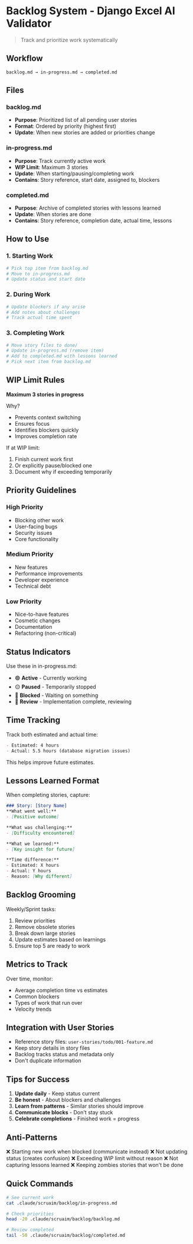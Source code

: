 # Backlog System - Django Excel AI Validator

> Track and prioritize work systematically

## Workflow

```
backlog.md → in-progress.md → completed.md
```

## Files

### backlog.md
- **Purpose**: Prioritized list of all pending user stories
- **Format**: Ordered by priority (highest first)
- **Update**: When new stories are added or priorities change

### in-progress.md
- **Purpose**: Track currently active work
- **WIP Limit**: Maximum 3 stories
- **Update**: When starting/pausing/completing work
- **Contains**: Story reference, start date, assigned to, blockers

### completed.md
- **Purpose**: Archive of completed stories with lessons learned
- **Update**: When stories are done
- **Contains**: Story reference, completion date, actual time, lessons

## How to Use

### 1. Starting Work
```bash
# Pick top item from backlog.md
# Move to in-progress.md
# Update status and start date
```

### 2. During Work
```bash
# Update blockers if any arise
# Add notes about challenges
# Track actual time spent
```

### 3. Completing Work
```bash
# Move story files to done/
# Update in-progress.md (remove item)
# Add to completed.md with lessons learned
# Pick next item from backlog.md
```

## WIP Limit Rules

**Maximum 3 stories in progress**

Why?
- Prevents context switching
- Ensures focus
- Identifies blockers quickly
- Improves completion rate

If at WIP limit:
1. Finish current work first
2. Or explicitly pause/blocked one
3. Document why if exceeding temporarily

## Priority Guidelines

### High Priority
- Blocking other work
- User-facing bugs
- Security issues
- Core functionality

### Medium Priority
- New features
- Performance improvements
- Developer experience
- Technical debt

### Low Priority
- Nice-to-have features
- Cosmetic changes
- Documentation
- Refactoring (non-critical)

## Status Indicators

Use these in in-progress.md:

- 🟢 **Active** - Currently working
- 🟡 **Paused** - Temporarily stopped
- 🔴 **Blocked** - Waiting on something
- 🔵 **Review** - Implementation complete, reviewing

## Time Tracking

Track both estimated and actual time:
```markdown
- Estimated: 4 hours
- Actual: 5.5 hours (database migration issues)
```

This helps improve future estimates.

## Lessons Learned Format

When completing stories, capture:

```markdown
### Story: [Story Name]
**What went well:**
- [Positive outcome]

**What was challenging:**
- [Difficulty encountered]

**What we learned:**
- [Key insight for future]

**Time difference:**
- Estimated: X hours
- Actual: Y hours
- Reason: [Why different]
```

## Backlog Grooming

Weekly/Sprint tasks:
1. Review priorities
2. Remove obsolete stories
3. Break down large stories
4. Update estimates based on learnings
5. Ensure top 5 are ready to work

## Metrics to Track

Over time, monitor:
- Average completion time vs estimates
- Common blockers
- Types of work that run over
- Velocity trends

## Integration with User Stories

- Reference story files: `user-stories/todo/001-feature.md`
- Keep story details in story files
- Backlog tracks status and metadata only
- Don't duplicate information

## Tips for Success

1. **Update daily** - Keep status current
2. **Be honest** - About blockers and challenges
3. **Learn from patterns** - Similar stories should improve
4. **Communicate blocks** - Don't stay stuck
5. **Celebrate completions** - Finished work = progress

## Anti-Patterns

❌ Starting new work when blocked (communicate instead)
❌ Not updating status (creates confusion)
❌ Exceeding WIP limit without reason
❌ Not capturing lessons learned
❌ Keeping zombies stories that won't be done

## Quick Commands

```bash
# See current work
cat .claude/scruaim/backlog/in-progress.md

# Check priorities
head -20 .claude/scruaim/backlog/backlog.md

# Review completed
tail -50 .claude/scruaim/backlog/completed.md
```